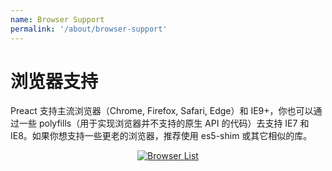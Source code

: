 ```yaml
---
name: Browser Support
permalink: '/about/browser-support'
---
```


# 浏览器支持

Preact 支持主流浏览器（Chrome, Firefox, Safari, Edge）和 IE9+，你也可以通过一些 polyfills（用于实现浏览器并不支持的原生 API 的代码）去支持 IE7 和 IE8。如果你想支持一些更老的浏览器，推荐使用 es5-shim 或其它相似的库。

<center>
    <a href="https://saucelabs.com/u/preact">
        <img src="https://saucelabs.com/browser-matrix/preact.svg" alt="Browser List" style="background: #fff">
    </a>
</center>
